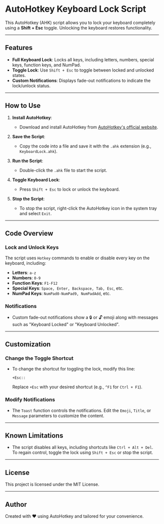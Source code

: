 # AutoHotkey Keyboard Lock Script

This AutoHotkey (AHK) script allows you to lock your keyboard completely using a **Shift + Esc** toggle. Unlocking the keyboard restores functionality.

---

## Features

- **Full Keyboard Lock**: Locks all keys, including letters, numbers, special keys, function keys, and NumPad.
- **Toggle Lock**: Use `Shift + Esc` to toggle between locked and unlocked states.
- **Custom Notifications**: Displays fade-out notifications to indicate the lock/unlock status.

---

## How to Use

1. **Install AutoHotkey**:
   - Download and install AutoHotkey from [AutoHotkey's official website](https://www.autohotkey.com/).

2. **Save the Script**:
   - Copy the code into a file and save it with the `.ahk` extension (e.g., `KeyboardLock.ahk`).

3. **Run the Script**:
   - Double-click the `.ahk` file to start the script.

4. **Toggle Keyboard Lock**:
   - Press `Shift + Esc` to lock or unlock the keyboard.

5. **Stop the Script**:
   - To stop the script, right-click the AutoHotkey icon in the system tray and select `Exit`.

---

## Code Overview

### Lock and Unlock Keys
The script uses `Hotkey` commands to enable or disable every key on the keyboard, including:
- **Letters**: `a-z`
- **Numbers**: `0-9`
- **Function Keys**: `F1-F12`
- **Special Keys**: `Space, Enter, Backspace, Tab, Esc`, etc.
- **NumPad Keys**: `NumPad0-NumPad9, NumPadAdd`, etc.

### Notifications
- Custom fade-out notifications show a 🔒 or 🔓 emoji along with messages such as "Keyboard Locked" or "Keyboard Unlocked".

---

## Customization

### Change the Toggle Shortcut
- To change the shortcut for toggling the lock, modify this line:
  ```ahk
  +Esc::
  ```
  Replace `+Esc` with your desired shortcut (e.g., `^F1` for `Ctrl + F1`).

### Modify Notifications
- The `Toast` function controls the notifications. Edit the `Emoji`, `Title`, or `Message` parameters to customize the content.

---

## Known Limitations
- The script disables all keys, including shortcuts like `Ctrl + Alt + Del`. To regain control, toggle the lock using `Shift + Esc` or stop the script.

---

## License
This project is licensed under the MIT License.

---

## Author
Created with ❤️ using AutoHotkey and tailored for your convenience.
